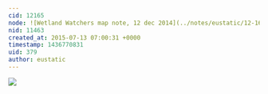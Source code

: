 ```yaml
---
cid: 12165
node: ![Wetland Watchers map note, 12 dec 2014](../notes/eustatic/12-16-2014/wetland-watchers-map-note-12-dec-2014)
nid: 11463
created_at: 2015-07-13 07:00:31 +0000
timestamp: 1436770831
uid: 379
author: eustatic
---
```


<img src="https://mapknitter.org/export/jpg/wetland-watchers-dec-2014.jpg">